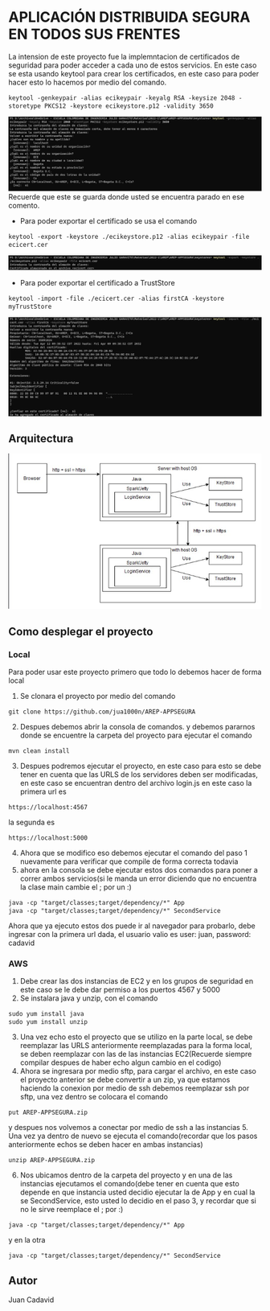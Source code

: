# APLICACIÓN DISTRIBUIDA SEGURA EN TODOS SUS FRENTES

La intension de este proyecto fue la implemntacion de certificados de seguridad para poder acceder a cada uno de estos servicios. En este caso se esta usando keytool para crear los certificados, en este caso para poder hacer esto lo hacemos por medio del comando. 
```
keytool -genkeypair -alias ecikeypair -keyalg RSA -keysize 2048 -storetype PKCS12 -keystore ecikeystore.p12 -validity 3650
```
![](img/1.jpg)
Recuerde que este se guarda donde usted se encuentra parado en ese comento.

- Para poder exportar el certificado se usa el comando 
```
keytool -export -keystore ./ecikeystore.p12 -alias ecikeypair -file ecicert.cer
```
![](img/2.jpg)
- Para poder exportar el certificado a TrustStore
```
keytool -import -file ./ecicert.cer -alias firstCA -keystore myTrustStore
```
![](img/3.jpg)

## Arquitectura 

![](img/0.jpg)

## Como desplegar el proyecto
### Local
Para poder usar este proyecto primero que todo lo debemos hacer de forma local

1. Se clonara el proyecto por medio del comando 
```
git clone https://github.com/jua1000n/AREP-APPSEGURA
```
2. Despues debemos abrir la consola de comandos. y debemos pararnos donde se encuentre la carpeta del proyecto para ejecutar el comando
```
mvn clean install
```
3. Despues podremos ejecutar el proyecto, en este caso para esto se debe tener en cuenta que las URLS de los servidores deben ser modificadas, en este caso se encuentran dentro del archivo login.js
en este caso la primera url es
```
https://localhost:4567
```
la segunda es
```
https://localhost:5000
```
4. Ahora que se modifico eso debemos ejecutar el comando del paso 1 nuevamente para verificar que compile de forma correcta todavia
5. ahora en la consola se debe ejecutar estos dos comandos para poner a correr ambos servicios(si le manda un error diciendo que no encuentra la clase main cambie el ; por un :)
```
java -cp "target/classes;target/dependency/*" App
java -cp "target/classes;target/dependency/*" SecondService
```
Ahora que ya ejecuto estos dos puede ir al navegador para probarlo, debe ingresar con la primera url dada, el usuario valio es 
user: juan, 
password: cadavid

### AWS
1. Debe crear las dos instancias de EC2 y en los grupos de seguridad en este caso se le debe dar permiso a los puertos 4567 y 5000
2. Se instalara java y unzip, con el comando
```
sudo yum install java
sudo yum install unzip
```
3. Una vez echo esto el proyecto que se utilizo en la parte local, se debe reemplazar las URLS anteriormente reemplazadas para la forma local, se deben reemplazar con las de las instancias EC2(Recuerde siempre compilar despues de haber echo algun cambio en el codigo)
4. Ahora se ingresara por medio sftp, para cargar el archivo, en este caso el proyecto anterior se debe convertir a un zip, ya que estamos haciendo la conexion por medio de ssh debemos reemplazar ssh por sftp, una vez dentro se colocara el comando
```
put AREP-APPSEGURA.zip
```
y despues nos volvemos a conectar por medio de ssh a las instancias
5. Una vez ya dentro de nuevo se ejecuta el comando(recordar que los pasos anteriormente echos se deben hacer en ambas instancias)
```
unzip AREP-APPSEGURA.zip
```
6. Nos ubicamos dentro de la carpeta del proyecto y en una de las instancias ejecutamos el comando(debe tener en cuenta que esto depende en que instancia usted decidio ejecutar la de App y en cual la se SecondService, esto usted lo decidio en el paso 3, y recordar que si no le sirve reemplace el ; por :)
```
java -cp "target/classes;target/dependency/*" App
```
y en la otra 
```
java -cp "target/classes;target/dependency/*" SecondService
```

## Autor
Juan Cadavid

